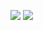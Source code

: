 
<img src="https://img.shields.io/badge/C++-000000?style=for-the-badge&logo=cplusplus&logoColor=FFFF00"/> <img src="https://img.shields.io/badge/python-000000?style=for-the-badge&logo=Python&logoColor=1E90FF"/>
